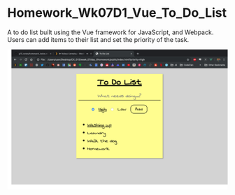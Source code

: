 # Homework_Wk07D1_Vue_To_Do_List

A to do list built using the Vue framework for JavaScript, and Webpack. Users can add items to their list and set the priority of the task.

![screenshot](screenshots/screenshot.png)
